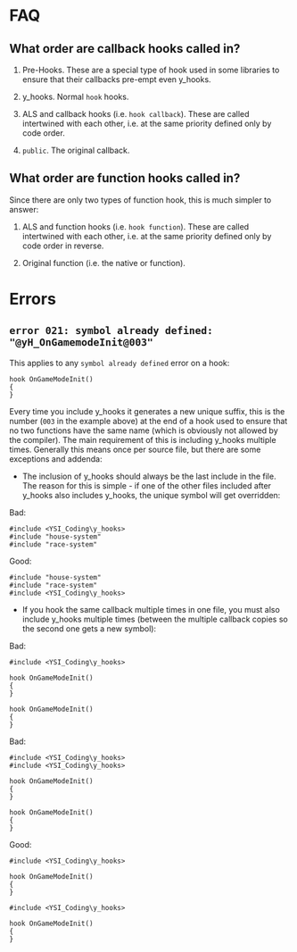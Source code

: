 # FAQ

## What order are callback hooks called in?

1. Pre-Hooks.  These are a special type of hook used in some libraries to ensure that their callbacks pre-empt even y_hooks.

2. y_hooks.  Normal `hook` hooks.

3. ALS and callback hooks (i.e. `hook callback`).  These are called intertwined with each other, i.e. at the same priority defined only by code order.

4. `public`.  The original callback.

## What order are function hooks called in?

Since there are only two types of function hook, this is much simpler to answer:

1. ALS and function hooks (i.e. `hook function`).  These are called intertwined with each other, i.e. at the same priority defined only by code order in reverse.

2. Original function (i.e. the native or function).

# Errors

## `error 021: symbol already defined: "@yH_OnGamemodeInit@003"`

This applies to any `symbol already defined` error on a hook:

```pawn
hook OnGameModeInit()
{
}
```

Every time you include y_hooks it generates a new unique suffix, this is the number (`003` in the example above) at the end of a hook used to ensure that no two functions have the same name (which is obviously not allowed by the compiler).  The main requirement of this is including y_hooks multiple times.  Generally this means once per source file, but there are some exceptions and addenda:

* The inclusion of y_hooks should always be the last include in the file.  The reason for this is simple - if one of the other files included after y_hooks also includes y_hooks, the unique symbol will get overridden:

Bad:

```pawn
#include <YSI_Coding\y_hooks>
#include "house-system"
#include "race-system"
```

Good:

```pawn
#include "house-system"
#include "race-system"
#include <YSI_Coding\y_hooks>
```

* If you hook the same callback multiple times in one file, you must also include y_hooks multiple times (between the multiple callback copies so the second one gets a new symbol):

Bad:

```pawn
#include <YSI_Coding\y_hooks>

hook OnGameModeInit()
{
}

hook OnGameModeInit()
{
}
```

Bad:

```pawn
#include <YSI_Coding\y_hooks>
#include <YSI_Coding\y_hooks>

hook OnGameModeInit()
{
}

hook OnGameModeInit()
{
}
```

Good:

```pawn
#include <YSI_Coding\y_hooks>

hook OnGameModeInit()
{
}

#include <YSI_Coding\y_hooks>

hook OnGameModeInit()
{
}
```

